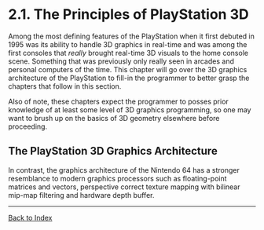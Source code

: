 # 2.1. The Principles of PlayStation 3D

Among the most defining features of the PlayStation when it first
debuted in 1995 was its ability to handle 3D graphics in real-time and
was among the first consoles that *really* brought real-time 3D visuals
to the home console scene. Something that was previously only really
seen in arcades and personal computers of the time. This chapter will go
over the 3D graphics architecture of the PlayStation to fill-in the
programmer to better grasp the chapters that follow in this section.

Also of note, these chapters expect the programmer to posses prior
knowledge of at least some level of 3D graphics programming, so one may
want to brush up on the basics of 3D geometry elsewhere before
proceeding.

## The PlayStation 3D Graphics Architecture

In contrast, the graphics architecture of the Nintendo 64 has a stronger
resemblance to modern graphics processors such as floating-point
matrices and vectors, perspective correct texture mapping with bilinear
mip-map filtering and hardware depth buffer.

---

[Back to Index](index.md)